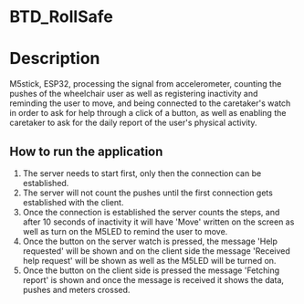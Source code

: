 # BTD_RollSafe

# Description

M5stick, ESP32, processing the signal from accelerometer, counting the pushes of the wheelchair user as well as registering inactivity and reminding the user to move, and being connected to the caretaker's watch in order to ask for help through a click of a button, as well as enabling the caretaker to ask for the daily report of the user's physical activity.

## How to run the application

1. The server needs to start first, only then the connection can be established.
2. The server will not count the pushes until the first connection gets established with the client.
3. Once the connection is established the server counts the steps, and after 10 seconds of inactivity it will have 'Move' written on the screen as well as turn on the M5LED to remind the user to move.
4. Once the button on the server watch is pressed, the message 'Help requested' will be shown and on the client side the message 'Received help request' will be shown as well as the M5LED will be turned on.
5. Once the button on the client side is pressed the message 'Fetching report' is shown and once the message is received it shows the data, pushes and meters crossed.
